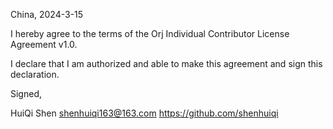 China, 2024-3-15

I hereby agree to the terms of the Orj Individual Contributor License
Agreement v1.0.

I declare that I am authorized and able to make this agreement and sign this
declaration.

Signed,

HuiQi Shen shenhuiqi163@163.com https://github.com/shenhuiqi